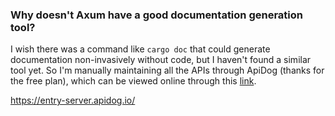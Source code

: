 
### Why doesn't Axum have a good documentation generation tool? 
I wish there was a command like `cargo doc` that could generate documentation non-invasively without code, but I haven't found a similar tool yet. So I'm manually maintaining all the APIs through ApiDog (thanks for the free plan), which can be viewed online through this [link](https://entry-server.apidog.io/).

https://entry-server.apidog.io/